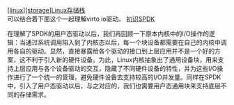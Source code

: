 [[linux][storage]Linux存储栈](https://cloud.tencent.com/developer/article/1087520)  
可以结合着下面这个一起理解virto io驱动。
[初识SPDK](https://mp.weixin.qq.com/s/VdCSfAs7Jml8YZFjOXNkXQ)


在理解了SPDK的用户态驱动以后，我们再回顾一下原本内核中的I/O操作的逻辑：当通过系统调用陷入到了内核态以后，每一个块设备都需要在自己的内核中调用各自的驱动。显然，直接暴露给各个驱动的接口到上层应用并不是一个好的方案，这不利于引入新的硬件设备。为此，Linux内核抽象出了通用设备块，用来支持上层应用与各个设备驱动的交互，隐藏了不同硬件设备的特性，并为这些I/O操作进行了一个统一的管理，避免硬件设备去支持较高的I/O并发量。同样在SPDK中，引入了用户态驱动以后，与之对应的，我们也需要用户态通用块来支持底层不同的存储需求。

